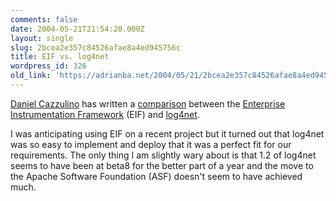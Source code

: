 ```yaml
---
comments: false
date: 2004-05-21T21:54:20.000Z
layout: single
slug: 2bcea2e357c84526afae8a4ed945756c
title: EIF vs. log4net
wordpress_id: 326
old_link: 'https://adrianba.net/2004/05/21/2bcea2e357c84526afae8a4ed945756c/'
---
```

[Daniel Cazzulino](http://weblogs.asp.net/cazzu/) has
written a
[
comparison](http://weblogs.asp.net/cazzu/archive/2004/05/17/133196.aspx) between the
[
Enterprise Instrumentation Framework](http://msdn.microsoft.com/vstudio/productinfo/enterprise/eif/) (EIF) and
[log4net](http://logging.apache.org/log4net/).

I was anticipating using EIF on a recent project but it turned
out that log4net was so easy to implement and deploy that it was a
perfect fit for our requirements. The only thing I am slightly wary
about is that 1.2 of log4net seems to have been at beta8 for the
better part of a year and the move to the Apache Software
Foundation (ASF) doesn't seem to have achieved much.
